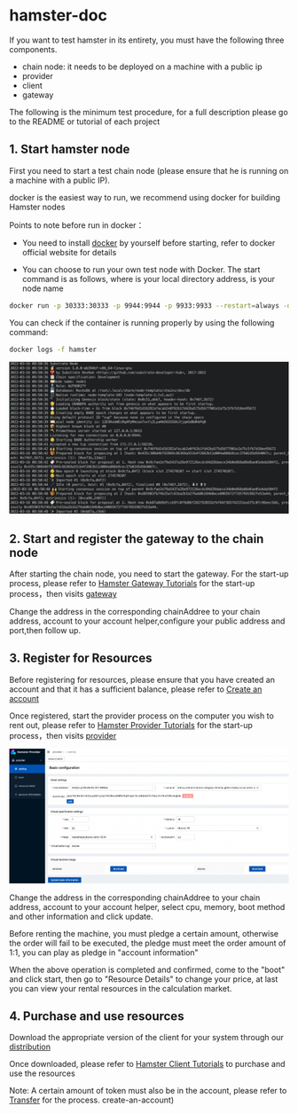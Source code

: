 # hamster-doc

If you want to test hamster in its entirety, you must have the following three components.

- chain node: it needs to be deployed on a machine with a public ip
- provider
- client
- gateway

The following is the minimum test procedure, for a full description please go to the README or tutorial of each project



## 1. Start hamster node

First you need to start a test chain node (please ensure that he is running on a machine with a public IP).

docker is the easiest way to run, we recommend using docker for building Hamster nodes

Points to note before run in docker：

- You need to install [docker](https://www.docker.com/) by yourself before starting, refer to docker official website for details

* You can choose to run your own test node with Docker. The start command is as follows, where <YourDataDir> is your local directory address, <YourNodeName> is your node name 

```bash
docker run -p 30333:30333 -p 9944:9944 -p 9933:9933 --restart=always -d -v <YourDataDir>:/tmp/db --name=hamster hamstershare/hamster:v1.1.0 /opt/ttchain/node-template --dev --name <YourNodeName> --ws-external --rpc-external --rpc-cors all --unsafe-rpc-external --rpc-methods unsafe --unsafe-ws-external --no-mdns
```

You can check if the container is running properly by using the following command:

```bash
docker logs -f hamster
```

![image-20220316165302793](./doc/20220316165303.png)

## 2. Start and register the gateway to the chain node

After starting the chain node, you need to start the gateway. For the start-up process, please refer to [Hamster Gateway Tutorials](https://github.com/hamster-shared/hamster-doc/blob/main/Hamster%20Gateway%20Tutorials.md) for the start-up process，then visits [gateway](http://localhost:3100)

Change the address in the corresponding chainAddree to your chain address, account to your account helper,configure your public address and port,then follow up.

## 3. Register for Resources

Before registering for resources, please ensure that you have created an account and that it has a sufficient balance, please refer to [Create an account](https://github.com/hamster-shared/hamster-doc/blob/main/Hamster%20Chain%20Tutorials.md#3-create-an-account)

Once registered, start the provider process on the computer you wish to rent out, please refer to [Hamster Provider Tutorials](https://github.com/hamster-shared/hamster-doc/blob/main/Hamster%20Provider%20Tutorials.md#2-run) for the start-up process，then visits [provider](http://localhost:3100)

![image-20220222164333091](./doc/20220316170723.png)

Change the address in the corresponding chainAddree to your chain address, account to your account helper, select cpu, memory, boot method and other information and click update.

Before renting the machine, you must pledge a certain amount, otherwise the order will fail to be executed, the pledge must meet the order amount of 1:1, you can play as pledge in "account information"

When the above operation is completed and confirmed, come to the "boot" and click start, then go to "Resource Details" to change your price, at last you can view your rental resources in the calculation market. 

## 4. Purchase and use resources

Download the appropriate version of the client for your system through our [distribution](https://github.com/hamster-shared/hamster-client/releases)

Once downloaded, please refer to [Hamster Client Tutorials](https://github.com/hamster-shared/hamster-doc/blob/main/Hamster%20Client%20Tutorials.md#3-how-to-use) to purchase and use the resources

Note: A certain amount of token must also be in the account, please refer to [Transfer](https://github.com/hamster-shared/hamster-doc/blob/main/Hamster%20Chain%20Tutorials.md#3-create-an-account) for the process. create-an-account)


